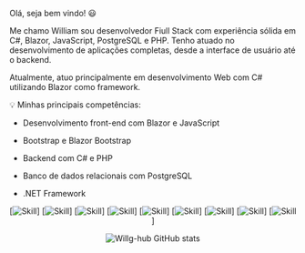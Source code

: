 Olá, seja bem vindo! 😃

Me chamo William sou desenvolvedor Fiull Stack com experiência sólida em C#, Blazor, JavaScript, PostgreSQL e PHP. Tenho atuado no desenvolvimento de aplicações completas, desde a interface de usuário até o backend.

Atualmente, atuo principalmente em desenvolvimento Web com C# utilizando Blazor como framework.

💡 Minhas principais competências:

- Desenvolvimento front-end com Blazor e JavaScript 

- Bootstrap e Blazor Bootstrap

- Backend com C# e PHP

- Banco de dados relacionais com PostgreSQL

- .NET Framework

<div style="text-align:center;">

[![Skill](https://img.shields.io/badge/C%23-239120?style=for-the-badge&logo=c-sharp&logoColor=white)]
[![Skill](https://img.shields.io/badge/.NET-5C2D91?style=for-the-badge&logo=.net&logoColor=white)]
[![Skill](https://img.shields.io/badge/JavaScript-F7DF1E?style=for-the-badge&logo=javascript&logoColor=black)]
[![Skill](https://img.shields.io/badge/HTML5-E34F26?style=for-the-badge&logo=html5&logoColor=white)]
[![Skill](https://img.shields.io/badge/CSS3-1572B6?style=for-the-badge&logo=css3&logoColor=white)]
[![Skill](https://img.shields.io/badge/PHP-777BB4?style=for-the-badge&logo=php&logoColor=white)]
[![Skill](https://img.shields.io/badge/React-20232A?style=for-the-badge&logo=react&logoColor=61DAFB)]
[![Skill](    https://img.shields.io/badge/Bootstrap-563D7C?style=for-the-badge&logo=bootstrap&logoColor=white)]
[![Skill]( https://img.shields.io/badge/PostgreSQL-316192?style=for-the-badge&logo=postgresql&logoColor=white)]

![Willg-hub GitHub stats](https://github-readme-stats.vercel.app/api?username=Willg-hub&show_icons=true&theme=tokyonight)
</div>
